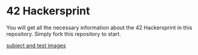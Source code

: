 # 42 Hackersprint

You will get all the necessary information about the 42 Hackersprint in this repository. Simply fork this repository to start.

[subject and test images](https://www.playbook.com/s/tsang-hei-yiu/tmrkRMYXfAk4ptrsvL6xQndj)
